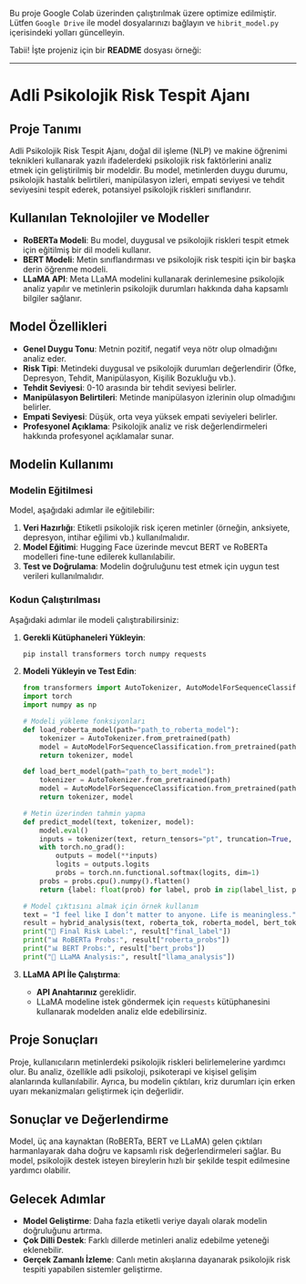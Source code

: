 Bu proje Google Colab üzerinden çalıştırılmak üzere optimize edilmiştir. 
Lütfen `Google Drive` ile model dosyalarınızı bağlayın ve `hibrit_model.py` içerisindeki yolları güncelleyin.


Tabii! İşte projeniz için bir **README** dosyası örneği:

---

# **Adli Psikolojik Risk Tespit Ajanı**

## **Proje Tanımı**
Adli Psikolojik Risk Tespit Ajanı, doğal dil işleme (NLP) ve makine öğrenimi teknikleri kullanarak yazılı ifadelerdeki psikolojik risk faktörlerini analiz etmek için geliştirilmiş bir modeldir. Bu model, metinlerden duygu durumu, psikolojik hastalık belirtileri, manipülasyon izleri, empati seviyesi ve tehdit seviyesini tespit ederek, potansiyel psikolojik riskleri sınıflandırır.

## **Kullanılan Teknolojiler ve Modeller**
- **RoBERTa Modeli**: Bu model, duygusal ve psikolojik riskleri tespit etmek için eğitilmiş bir dil modeli kullanır.
- **BERT Modeli**: Metin sınıflandırması ve psikolojik risk tespiti için bir başka derin öğrenme modeli.
- **LLaMA API**: Meta LLaMA modelini kullanarak derinlemesine psikolojik analiz yapılır ve metinlerin psikolojik durumları hakkında daha kapsamlı bilgiler sağlanır.

## **Model Özellikleri**
- **Genel Duygu Tonu**: Metnin pozitif, negatif veya nötr olup olmadığını analiz eder.
- **Risk Tipi**: Metindeki duygusal ve psikolojik durumları değerlendirir (Öfke, Depresyon, Tehdit, Manipülasyon, Kişilik Bozukluğu vb.).
- **Tehdit Seviyesi**: 0-10 arasında bir tehdit seviyesi belirler.
- **Manipülasyon Belirtileri**: Metinde manipülasyon izlerinin olup olmadığını belirler.
- **Empati Seviyesi**: Düşük, orta veya yüksek empati seviyeleri belirler.
- **Profesyonel Açıklama**: Psikolojik analiz ve risk değerlendirmeleri hakkında profesyonel açıklamalar sunar.

## **Modelin Kullanımı**

### **Modelin Eğitilmesi**
Model, aşağıdaki adımlar ile eğitilebilir:
1. **Veri Hazırlığı**: Etiketli psikolojik risk içeren metinler (örneğin, anksiyete, depresyon, intihar eğilimi vb.) kullanılmalıdır.
2. **Model Eğitimi**: Hugging Face üzerinde mevcut BERT ve RoBERTa modelleri fine-tune edilerek kullanılabilir.
3. **Test ve Doğrulama**: Modelin doğruluğunu test etmek için uygun test verileri kullanılmalıdır.

### **Kodun Çalıştırılması**
Aşağıdaki adımlar ile modeli çalıştırabilirsiniz:

1. **Gerekli Kütüphaneleri Yükleyin**:
   ```bash
   pip install transformers torch numpy requests
   ```

2. **Modeli Yükleyin ve Test Edin**:
   ```python
   from transformers import AutoTokenizer, AutoModelForSequenceClassification
   import torch
   import numpy as np

   # Modeli yükleme fonksiyonları
   def load_roberta_model(path="path_to_roberta_model"):
       tokenizer = AutoTokenizer.from_pretrained(path)
       model = AutoModelForSequenceClassification.from_pretrained(path)
       return tokenizer, model

   def load_bert_model(path="path_to_bert_model"):
       tokenizer = AutoTokenizer.from_pretrained(path)
       model = AutoModelForSequenceClassification.from_pretrained(path)
       return tokenizer, model

   # Metin üzerinden tahmin yapma
   def predict_model(text, tokenizer, model):
       model.eval()
       inputs = tokenizer(text, return_tensors="pt", truncation=True, padding=True)
       with torch.no_grad():
           outputs = model(**inputs)
           logits = outputs.logits
           probs = torch.nn.functional.softmax(logits, dim=1)
       probs = probs.cpu().numpy().flatten()
       return {label: float(prob) for label, prob in zip(label_list, probs)}

   # Model çıktısını almak için örnek kullanım
   text = "I feel like I don’t matter to anyone. Life is meaningless."
   result = hybrid_analysis(text, roberta_tok, roberta_model, bert_tok, bert_model)
   print("🧠 Final Risk Label:", result["final_label"])
   print("📊 RoBERTa Probs:", result["roberta_probs"])
   print("📊 BERT Probs:", result["bert_probs"])
   print("🧾 LLaMA Analysis:", result["llama_analysis"])
   ```

3. **LLaMA API İle Çalıştırma**:
   - **API Anahtarınız** gereklidir.
   - LLaMA modeline istek göndermek için `requests` kütüphanesini kullanarak modelden analiz elde edebilirsiniz.

## **Proje Sonuçları**
Proje, kullanıcıların metinlerdeki psikolojik riskleri belirlemelerine yardımcı olur. Bu analiz, özellikle adli psikoloji, psikoterapi ve kişisel gelişim alanlarında kullanılabilir. Ayrıca, bu modelin çıktıları, kriz durumları için erken uyarı mekanizmaları geliştirmek için değerlidir.

## **Sonuçlar ve Değerlendirme**
Model, üç ana kaynaktan (RoBERTa, BERT ve LLaMA) gelen çıktıları harmanlayarak daha doğru ve kapsamlı risk değerlendirmeleri sağlar. Bu model, psikolojik destek isteyen bireylerin hızlı bir şekilde tespit edilmesine yardımcı olabilir.

## **Gelecek Adımlar**
- **Model Geliştirme**: Daha fazla etiketli veriye dayalı olarak modelin doğruluğunu artırma.
- **Çok Dilli Destek**: Farklı dillerde metinleri analiz edebilme yeteneği eklenebilir.
- **Gerçek Zamanlı İzleme**: Canlı metin akışlarına dayanarak psikolojik risk tespiti yapabilen sistemler geliştirme.


